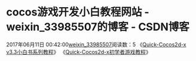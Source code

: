 # cocos游戏开发小白教程网站 - weixin_33985507的博客 - CSDN博客
2017年06月11日 00:42:00[weixin_33985507](https://me.csdn.net/weixin_33985507)阅读数：5
《[Quick-Cocos2d-x v3.3小白书系列教程](http://cn.cocos2d-x.org/tutorial/lists?id=125)》
《[Quick-Cocos2d-x初学者游戏教程](http://cn.cocos2d-x.org/tutorial/lists?id=129)》

